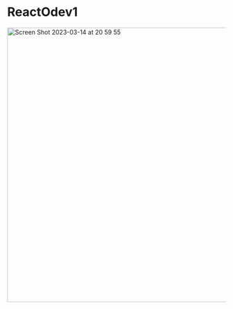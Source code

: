 # ReactOdev1
<img width="634" alt="Screen Shot 2023-03-14 at 20 59 55" src="https://user-images.githubusercontent.com/103727161/225101314-7831f39d-b092-4eca-aead-c4e5f0c41f1e.png">
